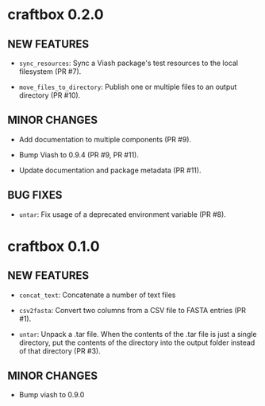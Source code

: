 # craftbox 0.2.0

## NEW FEATURES

* `sync_resources`: Sync a Viash package's test resources to the local filesystem (PR #7).

* `move_files_to_directory`: Publish one or multiple files to an output directory (PR #10).

## MINOR CHANGES

* Add documentation to multiple components (PR #9).

* Bump Viash to 0.9.4 (PR #9, PR #11).

* Update documentation and package metadata (PR #11).

## BUG FIXES

* `untar`: Fix usage of a deprecated environment variable (PR #8).

# craftbox 0.1.0

## NEW FEATURES

* `concat_text`: Concatenate a number of text files

* `csv2fasta`: Convert two columns from a CSV file to FASTA entries (PR #1).

* `untar`: Unpack a .tar file. When the contents of the .tar file is just a single directory,
   put the contents of the directory into the output folder instead of that directory (PR #3).

## MINOR CHANGES

* Bump viash to 0.9.0
